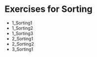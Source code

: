 # Exercises for Sorting

* 1_Sorting1
* 1_Sorting2
* 1_Sorting3
* 2_Sorting1
* 2_Sorting2
* 3_Sorting1
